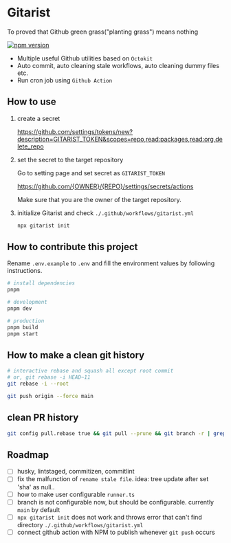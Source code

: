 # Gitarist

To proved that Github green grass("planting grass") means nothing

[![npm version](https://badge.fury.io/js/gitt-cli.svg)](https://badge.fury.io/js/gitt-cli)

- Multiple useful Github utilities based on `Octokit`
- Auto commit, auto cleaning stale workflows, auto cleaning dummy files etc.
- Run cron job using `Github Action`

## How to use

1. create a secret

   https://github.com/settings/tokens/new?description=GITARIST_TOKEN&scopes=repo,read:packages,read:org,delete_repo

2. set the secret to the target repository

   Go to setting page and set secret as `GITARIST_TOKEN`

   https://github.com/{OWNER}/{REPO}/settings/secrets/actions

   Make sure that you are the owner of the target repository.

3. initialize Gitarist and check `./.github/workflows/gitarist.yml`

   ```sh
   npx gitarist init
   ```

## How to contribute this project

Rename `.env.example` to `.env` and fill the environment values by following instructions.

```sh
# install dependencies
pnpm

# development
pnpm dev

# production
pnpm build
pnpm start
```

## How to make a clean git history

```sh
# interactive rebase and squash all except root commit
# or, git rebase -i HEAD~11
git rebase -i --root

git push origin --force main
```

## clean PR history

```sh
git config pull.rebase true && git pull --prune && git branch -r | grep --only "commit\/167.*" | xargs git push origin --delete && git pull --prune
```

## Roadmap

- [ ] husky, lintstaged, commitizen, commitlint
- [ ] fix the malfunction of `rename stale file`. idea: tree update after set 'sha' as null..
- [ ] how to make user configurable `runner.ts`
- [ ] branch is not configurable now, but should be configurable. currently `main` by default
- [ ] `npx gitarist init` does not work and throws error that can't find directory `./.github/workflows/gitarist.yml`
- [ ] connect github action with NPM to publish whenever `git push` occurs

